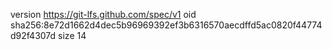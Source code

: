 version https://git-lfs.github.com/spec/v1
oid sha256:8e72d1662d4dec5b96969392ef3b6316570aecdffd5ac0820f44774d92f4307d
size 14
